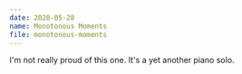 ```yaml
---
date: 2020-05-28
name: Monotonous Moments
file: monotonous-moments
---
```


I'm not really proud of this one. It's a yet another piano solo. 